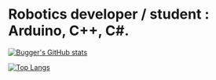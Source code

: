 # Robotics developer / student : Arduino, C++, C#.
[![Bugger's GitHub stats](https://github-readme-stats.vercel.app/api?username=Bugger525&theme=onedark)](https://github.com/Bugger525/github-readme-stats)

[![Top Langs](https://github-readme-stats.vercel.app/api/top-langs/?username=Bugger525&theme=onedark&langs_count=8)](https://github.com/Bugger525/github-readme-stats)
